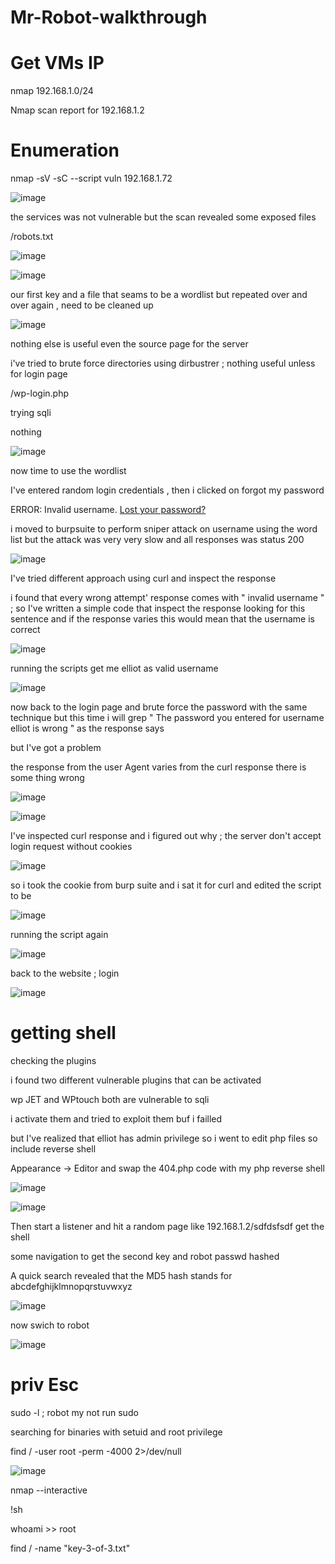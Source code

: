 # Mr-Robot-walkthrough

# Get VMs IP

nmap 192.168.1.0/24

Nmap scan report for 192.168.1.2

#  Enumeration

nmap -sV -sC --script vuln 192.168.1.72

![image](https://user-images.githubusercontent.com/52453415/128607576-d0016042-a0e7-49b6-87ec-8e93175ec1c3.png)


the services was not vulnerable but the scan revealed some exposed files 

/robots.txt

![image](https://user-images.githubusercontent.com/52453415/128607639-17e35a5c-1761-4811-ba53-63aa431ff04e.png)

![image](https://user-images.githubusercontent.com/52453415/128607647-4098f8e5-34e6-4fce-b53d-afc51cc526a9.png)

our first key and a file that seams to be a wordlist but repeated over and over again , need to be cleaned up

![image](https://user-images.githubusercontent.com/52453415/128607738-0a0a9756-bcbf-40fc-b3ff-9a01786f8b8e.png)


nothing else is useful even the source page for the server 

i've tried to brute force directories using dirbustrer ; nothing useful unless for login page 

/wp-login.php

trying sqli 

nothing 

![image](https://user-images.githubusercontent.com/52453415/128607919-dc35a632-5d6c-4a4a-b329-767721f5013a.png)

now time to use the wordlist 

I've entered random login credentials , then i clicked on forgot my password 

ERROR: Invalid username. [Lost your password?](http://192.168.1.2/wp-login.php?action=lostpassword)

i moved to burpsuite to perform sniper attack on username using the word list but the attack was very very slow and all responses was status 200

![image](https://user-images.githubusercontent.com/52453415/128608024-160ca169-6d7a-4cdc-80cb-7f3cd37f01ce.png)

I've tried different approach using curl and inspect the response 

i found that every wrong attempt' response comes with " invalid username " ; so I've written a simple code that inspect the response looking for this sentence and if the response varies this would mean that the username is correct 

![image](https://user-images.githubusercontent.com/52453415/128608121-ade79de2-d0f1-4462-ab69-652d0aa2981b.png)

running the scripts get me elliot as valid username 

![image](https://user-images.githubusercontent.com/52453415/128608136-73785bb3-cff6-4c8d-84bf-fcabcf1eb43a.png)

now back to the login page and brute force the password with the same technique but this time i will grep " The password you entered for username elliot is wrong " as the response says

but I've got a problem 

the response from the user Agent varies from the curl response there is some thing wrong 

![image](https://user-images.githubusercontent.com/52453415/128608463-b25429a6-6385-4324-98d7-cf75d5cf08a7.png)

![image](https://user-images.githubusercontent.com/52453415/128608376-b9a68d42-f948-41a5-834c-5ca9c281b731.png)


I've inspected curl response and i figured out why ; the server don't accept login request without cookies 

![image](https://user-images.githubusercontent.com/52453415/128608220-ca98372c-590a-40a0-85d5-5e4b89eee990.png)


so i took  the cookie from burp suite and i sat it  for curl and edited the script to be 

![image](https://user-images.githubusercontent.com/52453415/128608390-f1627a40-9ebc-4545-971d-d498b96dae4e.png)

running the script again 

![image](https://user-images.githubusercontent.com/52453415/128608405-fa30fc07-0f76-4564-a5aa-3f27000b1578.png)

back to the website ; login 

![image](https://user-images.githubusercontent.com/52453415/128608434-aece7bf7-be2a-417d-8e21-2bff73ed977f.png)

# getting shell
checking the plugins 


i found two different vulnerable plugins that can be activated 

wp JET and WPtouch both are vulnerable to sqli 

i activate them and tried to exploit them buf i failled 

but I've realized that elliot has admin privilege so i went to edit php files so include reverse shell 

 Appearance -> Editor and swap the 404.php code with  my php reverse shell 
 
 ![image](https://user-images.githubusercontent.com/52453415/128643966-a619c924-3564-48c2-8402-e4e907ff9435.png)


![image](https://user-images.githubusercontent.com/52453415/128643974-c102cf32-0a09-4c99-8f65-f4a575583f88.png)

Then start a listener and hit a random page like 192.168.1.2/sdfdsfsdf get the shell 

some navigation to get the second key and robot passwd hashed


A quick search revealed that the MD5 hash stands for abcdefghijklmnopqrstuvwxyz

![image](https://user-images.githubusercontent.com/52453415/128644158-371fbab8-541b-420c-9932-5fded8e70ba2.png)


now swich to robot 

![image](https://user-images.githubusercontent.com/52453415/128644031-6c983cbc-f45c-42ed-afbd-87276c6a9591.png)

# priv Esc

sudo -l ; robot my not run sudo

searching for binaries with setuid and root privilege  

find / -user root -perm -4000 2>/dev/null

![image](https://user-images.githubusercontent.com/52453415/128644121-162c5cc2-61e9-4964-b3a1-b5c643c731a4.png)

nmap --interactive

!sh 

whoami >> root 

find / -name "key-3-of-3.txt"


